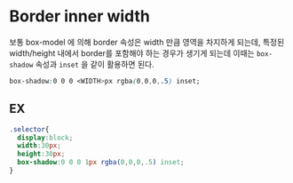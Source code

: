 # Border inner width
보통 box-model 에 의해 border 속성은 width 만큼 영역을 차지하게 되는데, 특정된 width/height 내에서 border를 포함해야 하는 경우가 생기게 되는데 이때는 `box-shadow` 속성과 `inset` 을 같이 활용하면 된다.

```CSS
box-shadow:0 0 0 <WIDTH>px rgba(0,0,0,.5) inset;
```

## EX
```CSS
.selector{
  display:block;
  width:30px;
  height:30px;  
  box-shadow:0 0 0 1px rgba(0,0,0,.5) inset;
}
```